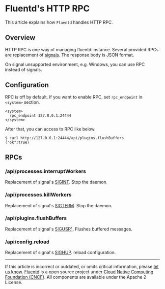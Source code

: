 Fluentd's HTTP RPC
==================

This article explains how `Fluentd` handles HTTP RPC.


Overview
--------

HTTP RPC is one way of managing fluentd instance. Several provided RPCs
are replacement of [signals](signals). The response body is JSON format.

On signal unsupported environment, e.g. Windows, you can use RPC instead
of signals.

Configuration
-------------

RPC is off by default. If you want to enable RPC, set `rpc_endpoint` in
`<system>` section.

``` {.CodeRay}
<system>
  rpc_endpoint 127.0.0.1:24444
</system>
```

After that, you can access to RPC like below.

``` {.CodeRay}
$ curl http://127.0.0.1:24444/api/plugins.flushBuffers
{"ok":true}
```

RPCs
----

### /api/processes.interruptWorkers

Replacement of signal's [SIGINT](signals#sigint-or-sigterm). Stop the
daemon.

### /api/processes.killWorkers

Replacement of signal's [SIGTERM](signals#sigint-or-sigterm). Stop the
daemon.

### /api/plugins.flushBuffers

Replacement of signal's [SIGUSR1](signals#sigusr1). Flushes buffered
messages.

### /api/config.reload

Replacement of signal's [SIGHUP](signals#sighup). reload configuration.


------------------------------------------------------------------------

If this article is incorrect or outdated, or omits critical information,
please [let us know](https://github.com/fluent/fluentd-docs/issues?state=open).
[Fluentd](http://www.fluentd.org/) is a open source project under [Cloud
Native Computing Foundation (CNCF)](https://cncf.io/). All components
are available under the Apache 2 License.
